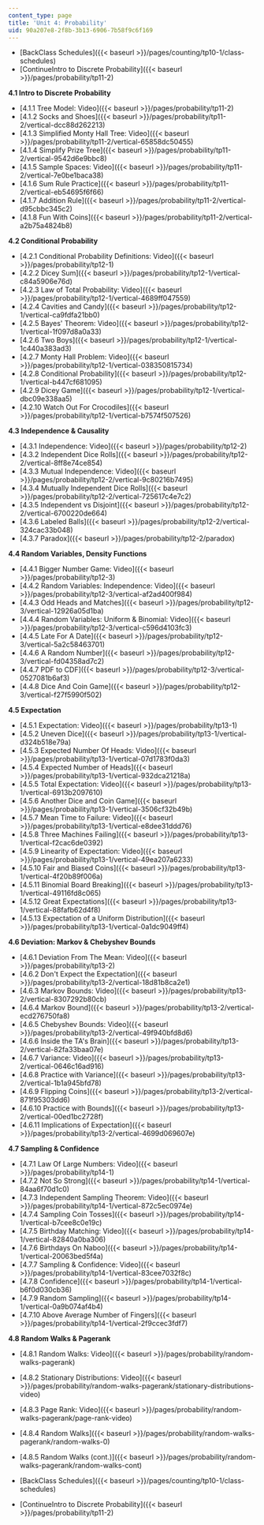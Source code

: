 ```yaml
---
content_type: page
title: 'Unit 4: Probability'
uid: 90a207e8-2f8b-3b13-6906-7b58f9c6f169
---
```


*   [BackClass Schedules]({{< baseurl >}}/pages/counting/tp10-1/class-schedules)
*   [ContinueIntro to Discrete Probability]({{< baseurl >}}/pages/probability/tp11-2)

**4.1 Intro to Discrete Probability**

*   [4.1.1 Tree Model: Video]({{< baseurl >}}/pages/probability/tp11-2)
*   [4.1.2 Socks and Shoes]({{< baseurl >}}/pages/probability/tp11-2/vertical-dcc88d262213)
*   [4.1.3 Simplified Monty Hall Tree: Video]({{< baseurl >}}/pages/probability/tp11-2/vertical-65858dc50455)
*   [4.1.4 Simplify Prize Tree]({{< baseurl >}}/pages/probability/tp11-2/vertical-9542d6e9bbc8)
*   [4.1.5 Sample Spaces: Video]({{< baseurl >}}/pages/probability/tp11-2/vertical-7e0be1baca38)
*   [4.1.6 Sum Rule Practice]({{< baseurl >}}/pages/probability/tp11-2/vertical-eb54695f6f66)
*   [4.1.7 Addition Rule]({{< baseurl >}}/pages/probability/tp11-2/vertical-d95cbbc345c2)
*   [4.1.8 Fun With Coins]({{< baseurl >}}/pages/probability/tp11-2/vertical-a2b75a4824b8)

**4.2 Conditional Probability**

*   [4.2.1 Conditional Probability Definitions: Video]({{< baseurl >}}/pages/probability/tp12-1)
*   [4.2.2 Dicey Sum]({{< baseurl >}}/pages/probability/tp12-1/vertical-c84a5906e76d)
*   [4.2.3 Law of Total Probability: Video]({{< baseurl >}}/pages/probability/tp12-1/vertical-4689ff047559)
*   [4.2.4 Cavities and Candy]({{< baseurl >}}/pages/probability/tp12-1/vertical-ca9fdfa21bb0)
*   [4.2.5 Bayes' Theorem: Video]({{< baseurl >}}/pages/probability/tp12-1/vertical-1f097d8a0a33)
*   [4.2.6 Two Boys]({{< baseurl >}}/pages/probability/tp12-1/vertical-1c440a383ad3)
*   [4.2.7 Monty Hall Problem: Video]({{< baseurl >}}/pages/probability/tp12-1/vertical-038350815734)
*   [4.2.8 Conditional Probability]({{< baseurl >}}/pages/probability/tp12-1/vertical-b447cf681095)
*   [4.2.9 Dicey Game]({{< baseurl >}}/pages/probability/tp12-1/vertical-dbc09e338aa5)
*   [4.2.10 Watch Out For Crocodiles]({{< baseurl >}}/pages/probability/tp12-1/vertical-b7574f507526)

**4.3 Independence & Causality**

*   [4.3.1 Independence: Video]({{< baseurl >}}/pages/probability/tp12-2)
*   [4.3.2 Independent Dice Rolls]({{< baseurl >}}/pages/probability/tp12-2/vertical-8ff8e74ce854)
*   [4.3.3 Mutual Independence: Video]({{< baseurl >}}/pages/probability/tp12-2/vertical-9c80216b7495)
*   [4.3.4 Mutually Independent Dice Rolls]({{< baseurl >}}/pages/probability/tp12-2/vertical-725617c4e7c2)
*   [4.3.5 Independent vs Disjoint]({{< baseurl >}}/pages/probability/tp12-2/vertical-6700220de664)
*   [4.3.6 Labeled Balls]({{< baseurl >}}/pages/probability/tp12-2/vertical-324cac33b048)
*   [4.3.7 Paradox]({{< baseurl >}}/pages/probability/tp12-2/paradox)

**4.4 Random Variables, Density Functions**

*   [4.4.1 Bigger Number Game: Video]({{< baseurl >}}/pages/probability/tp12-3)
*   [4.4.2 Random Variables: Independence: Video]({{< baseurl >}}/pages/probability/tp12-3/vertical-af2ad400f984)
*   [4.4.3 Odd Heads and Matches]({{< baseurl >}}/pages/probability/tp12-3/vertical-12926a05d1ba)
*   [4.4.4 Random Variables: Uniform & Binomial: Video]({{< baseurl >}}/pages/probability/tp12-3/vertical-c596d4103fc3)
*   [4.4.5 Late For A Date]({{< baseurl >}}/pages/probability/tp12-3/vertical-5a2c58463701)
*   [4.4.6 A Random Number]({{< baseurl >}}/pages/probability/tp12-3/vertical-fd04358ad7c2)
*   [4.4.7 PDF to CDF]({{< baseurl >}}/pages/probability/tp12-3/vertical-0527081b6af3)
*   [4.4.8 Dice And Coin Game]({{< baseurl >}}/pages/probability/tp12-3/vertical-f27f5990f502)

**4.5 Expectation**

*   [4.5.1 Expectation: Video]({{< baseurl >}}/pages/probability/tp13-1)
*   [4.5.2 Uneven Dice]({{< baseurl >}}/pages/probability/tp13-1/vertical-d324b518e79a)
*   [4.5.3 Expected Number Of Heads: Video]({{< baseurl >}}/pages/probability/tp13-1/vertical-07d1783f0da3)
*   [4.5.4 Expected Number of Heads]({{< baseurl >}}/pages/probability/tp13-1/vertical-932dca21218a)
*   [4.5.5 Total Expectation: Video]({{< baseurl >}}/pages/probability/tp13-1/vertical-6913b2097610)
*   [4.5.6 Another Dice and Coin Game]({{< baseurl >}}/pages/probability/tp13-1/vertical-3506cf32b49b)
*   [4.5.7 Mean Time to Failure: Video]({{< baseurl >}}/pages/probability/tp13-1/vertical-e8dee31ddd76)
*   [4.5.8 Three Machines Failing]({{< baseurl >}}/pages/probability/tp13-1/vertical-f2cac6de0392)
*   [4.5.9 Linearity of Expectation: Video]({{< baseurl >}}/pages/probability/tp13-1/vertical-49ea207a6233)
*   [4.5.10 Fair and Biased Coins]({{< baseurl >}}/pages/probability/tp13-1/vertical-4f20b89f006a)
*   [4.5.11 Binomial Board Breaking]({{< baseurl >}}/pages/probability/tp13-1/vertical-49116fd8c065)
*   [4.5.12 Great Expectations]({{< baseurl >}}/pages/probability/tp13-1/vertical-88fafb62d4f8)
*   [4.5.13 Expectation of a Uniform Distribution]({{< baseurl >}}/pages/probability/tp13-1/vertical-0a1dc9049ff4)

**4.6 Deviation: Markov & Chebyshev Bounds**

*   [4.6.1 Deviation From The Mean: Video]({{< baseurl >}}/pages/probability/tp13-2)
*   [4.6.2 Don't Expect the Expectation]({{< baseurl >}}/pages/probability/tp13-2/vertical-18d81b8ca2e1)
*   [4.6.3 Markov Bounds: Video]({{< baseurl >}}/pages/probability/tp13-2/vertical-8307292b80cb)
*   [4.6.4 Markov Bound]({{< baseurl >}}/pages/probability/tp13-2/vertical-ecd276750fa8)
*   [4.6.5 Chebyshev Bounds: Video]({{< baseurl >}}/pages/probability/tp13-2/vertical-49f940bfd8d6)
*   [4.6.6 Inside the TA's Brain]({{< baseurl >}}/pages/probability/tp13-2/vertical-82fa33baa07e)
*   [4.6.7 Variance: Video]({{< baseurl >}}/pages/probability/tp13-2/vertical-0646c16ad916)
*   [4.6.8 Practice with Variance]({{< baseurl >}}/pages/probability/tp13-2/vertical-1b1a945bfd78)
*   [4.6.9 Flipping Coins]({{< baseurl >}}/pages/probability/tp13-2/vertical-871f95303dd6)
*   [4.6.10 Practice with Bounds]({{< baseurl >}}/pages/probability/tp13-2/vertical-00ed1bc2728f)
*   [4.6.11 Implications of Expectation]({{< baseurl >}}/pages/probability/tp13-2/vertical-4699d069607e)

**4.7 Sampling & Confidence**

*   [4.7.1 Law Of Large Numbers: Video]({{< baseurl >}}/pages/probability/tp14-1)
*   [4.7.2 Not So Strong]({{< baseurl >}}/pages/probability/tp14-1/vertical-84aa6f70d1c0)
*   [4.7.3 Independent Sampling Theorem: Video]({{< baseurl >}}/pages/probability/tp14-1/vertical-872c5ec0974e)
*   [4.7.4 Sampling Coin Tosses]({{< baseurl >}}/pages/probability/tp14-1/vertical-b7cee8c0e19c)
*   [4.7.5 Birthday Matching: Video]({{< baseurl >}}/pages/probability/tp14-1/vertical-82840a0ba306)
*   [4.7.6 Birthdays On Naboo]({{< baseurl >}}/pages/probability/tp14-1/vertical-20063bed5f4a)
*   [4.7.7 Sampling & Confidence: Video]({{< baseurl >}}/pages/probability/tp14-1/vertical-83cee7032f8c)
*   [4.7.8 Confidence]({{< baseurl >}}/pages/probability/tp14-1/vertical-b6f0d030cb36)
*   [4.7.9 Random Sampling]({{< baseurl >}}/pages/probability/tp14-1/vertical-0a9b074af4b4)
*   [4.7.10 Above Average Number of Fingers]({{< baseurl >}}/pages/probability/tp14-1/vertical-2f9ccec3fdf7)

**4.8 Random Walks & Pagerank**

*   [4.8.1 Random Walks: Video]({{< baseurl >}}/pages/probability/random-walks-pagerank)
*   [4.8.2 Stationary Distributions: Video]({{< baseurl >}}/pages/probability/random-walks-pagerank/stationary-distributions-video)
*   [4.8.3 Page Rank: Video]({{< baseurl >}}/pages/probability/random-walks-pagerank/page-rank-video)
*   [4.8.4 Random Walks]({{< baseurl >}}/pages/probability/random-walks-pagerank/random-walks-0)
*   [4.8.5 Random Walks (cont.)]({{< baseurl >}}/pages/probability/random-walks-pagerank/random-walks-cont)

*   [BackClass Schedules]({{< baseurl >}}/pages/counting/tp10-1/class-schedules)
*   [ContinueIntro to Discrete Probability]({{< baseurl >}}/pages/probability/tp11-2)